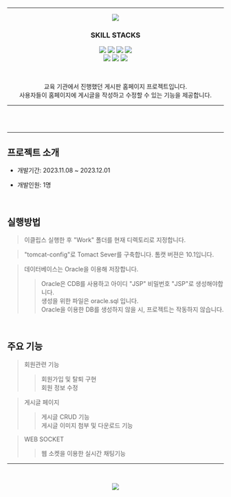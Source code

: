 *****

<p align='center'>
  <img src= "https://capsule-render.vercel.app/api?type=soft&color=auto&text=Jsp%20Homepage%20Project&fontSize=50&animation=twinkling"/>
</p>


<h3 align='center'>
  SKILL STACKS <br/>
</h3>
<p align='center'>
  <img src="https://img.shields.io/badge/eclipse-2C4AA8?style=for-the-badge&logo=eclipseide&logoColor=white"/>
  <img src="https://img.shields.io/badge/java-%23ED8B00.svg?style=for-the-badge&logo=openjdk&logoColor=white"/>
  <img src="https://img.shields.io/badge/apache%20tomcat-%23F8DC75.svg?style=for-the-badge&logo=apache-tomcat&logoColor=black"/>
  <img src="https://img.shields.io/badge/Apache%20Maven-C71A36?style=for-the-badge&logo=Apache%20Maven&logoColor=white"/>
  <br/>
  <img src="https://img.shields.io/badge/Socket.io-black?style=for-the-badge&logo=socket.io&badgeColor=010101"/>
  <img src="https://img.shields.io/badge/javascript-%23323330.svg?style=for-the-badge&logo=javascript&logoColor=%23F7DF1E"/>
  <img src="https://img.shields.io/badge/html5-%23E34F26.svg?style=for-the-badge&logo=html5&logoColor=white"/>
</p>
</br>
<p align='center'>
교육 기관에서 진행했던 게시판 홈페이지 프로젝트입니다.</br>
사용자들이 홈페이지에 게시글을 작성하고 수정할 수 있는 기능을 제공합니다.</br>
</p>

*****

<br/><br/>



*****

##  프로젝트 소개
+ 개발기간: 2023.11.08 ~ 2023.12.01
  
+ 개발인원: 1명

<br/>

## 실행방법
> 이클립스 실행한 후 "Work" 폴더를 현재 디렉토리로 지정합니다.
   
> "tomcat-config"로 Tomact Sever를 구축합니다. 톰캣 버젼은 10.1입니다.
   
> 데이터베이스는 Oracle을 이용해 저장합니다.
>>Oracle은 CDB를 사용하고 아이디 "JSP" 비밀번호 "JSP"로 생성해야합니다.<br/>
>>생성을 위한 파일은 oracle.sql 입니다.<br/>
>>Oracle을 이용한 DB를 생성하지 않을 시, 프로젝트는 작동하지 않습니다.<br/>

<br/>

## 주요 기능
>회원관련 기능
>>회원가입 및 탈퇴 구현<br/>
>>회원 정보 수정<br/>
       
>게시글 페이지
>>게시글 CRUD 기능<br/>
>>게시글 이미지 첨부 및 다운로드 기능<br/>

>WEB SOCKET
>>웹 소켓을 이용한 실시간 채팅기능<br/>

*****

<br/>

<p align='center'>
  <a href="https://minsehong.github.io/">
    <img src="https://capsule-render.vercel.app/api?type=cylinder&color=auto&text=More%20About%20Project&fontAlignY=45&fontSize=40&height=150&animation=blinking&desc=https://minsehong.github.io/&descAlignY=70">
    </img>
  </a>
</p>
